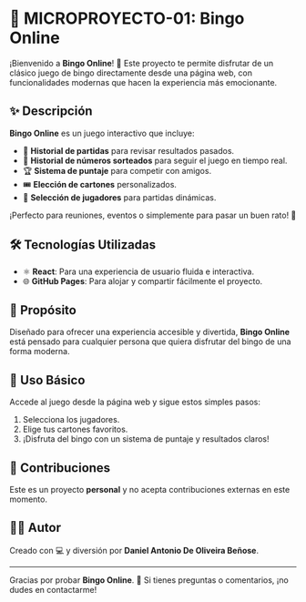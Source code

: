 # 🎉 MICROPROYECTO-01: Bingo Online  

¡Bienvenido a **Bingo Online**! 🧩 Este proyecto te permite disfrutar de un clásico juego de bingo directamente desde una página web, con funcionalidades modernas que hacen la experiencia más emocionante.  

## ✨ Descripción  
**Bingo Online** es un juego interactivo que incluye:  
- 📜 **Historial de partidas** para revisar resultados pasados.  
- 🔢 **Historial de números sorteados** para seguir el juego en tiempo real.  
- 🏆 **Sistema de puntaje** para competir con amigos.  
- 🎟️ **Elección de cartones** personalizados.  
- 👥 **Selección de jugadores** para partidas dinámicas.  

¡Perfecto para reuniones, eventos o simplemente para pasar un buen rato! 🎊  

## 🛠️ Tecnologías Utilizadas  
- ⚛️ **React**: Para una experiencia de usuario fluida e interactiva.  
- 🌐 **GitHub Pages**: Para alojar y compartir fácilmente el proyecto.  

## 🎯 Propósito  
Diseñado para ofrecer una experiencia accesible y divertida, **Bingo Online** está pensado para cualquier persona que quiera disfrutar del bingo de una forma moderna.  

## 🚀 Uso Básico  
Accede al juego desde la página web y sigue estos simples pasos:  
1. Selecciona los jugadores.  
2. Elige tus cartones favoritos.  
3. ¡Disfruta del bingo con un sistema de puntaje y resultados claros!  

## 🚫 Contribuciones  
Este es un proyecto **personal** y no acepta contribuciones externas en este momento.  

## 👨‍💻 Autor  
Creado con 💻 y diversión por **Daniel Antonio De Oliveira Beñose**.  

---

Gracias por probar **Bingo Online**. 🎯 Si tienes preguntas o comentarios, ¡no dudes en contactarme!  
